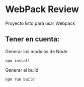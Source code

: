 # WebPack Review

Proyecto listo para usar Webpack
## Tener en cuenta:
Generar los modulos de Node
```
npm install
```
Generar el build
```
npm run build
```
